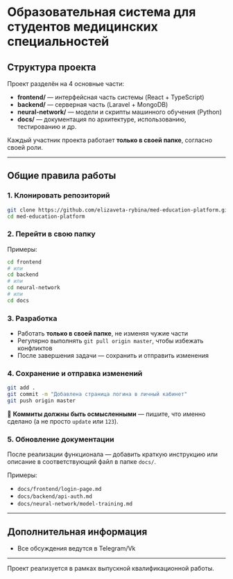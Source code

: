 # Образовательная система для студентов медицинских специальностей

## Структура проекта

Проект разделён на 4 основные части:

- **frontend/** — интерфейсная часть системы (React + TypeScript)
- **backend/** — серверная часть (Laravel + MongoDB)
- **neural-network/** — модели и скрипты машинного обучения (Python)
- **docs/** — документация по архитектуре, использованию, тестированию и др.

Каждый участник проекта работает **только в своей папке**, согласно своей роли.

---

## Общие правила работы

### 1. Клонировать репозиторий

```bash
git clone https://github.com/elizaveta-rybina/med-education-platform.git
cd med-education-platform
```

### 2. Перейти в свою папку

Примеры:

```bash
cd frontend
# или
cd backend
# или
cd neural-network
# или
cd docs
```

### 3. Разработка

- Работать **только в своей папке**, не изменяя чужие части
- Регулярно выполнять `git pull origin master`, чтобы избежать конфликтов
- После завершения задачи — сохранить и отправить изменения

### 4. Сохранение и отправка изменений

```bash
git add .
git commit -m "Добавлена страница логина в личный кабинет"
git push origin master
```

🔸 **Коммиты должны быть осмысленными** — пишите, что именно сделано (а не просто `update` или `123`).

### 5. Обновление документации

После реализации функционала — добавить краткую инструкцию или описание в соответствующий файл в папке `docs/`.

Примеры:

- `docs/frontend/login-page.md`
- `docs/backend/api-auth.md`
- `docs/neural-network/model-training.md`

---

## Дополнительная информация

- Все обсуждения ведутся в Telegram/Vk

---

Проект реализуется в рамках выпускной квалификационной работы.
